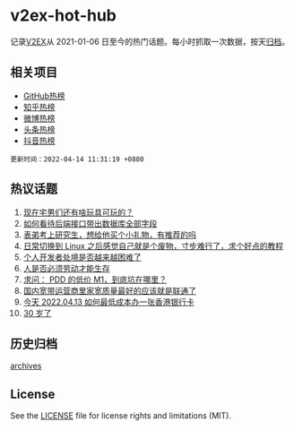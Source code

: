 # v2ex-hot-hub

 记录[V2EX](https://www.v2ex.com/)从 2021-01-06 日至今的热门话题。每小时抓取一次数据，按天[归档](archives)。
 
 ## 相关项目

- [GitHub热榜](https://github.com/snaildev/github-hot-hub)
- [知乎热榜](https://github.com/snaildev/zhihu-hot-hub)
- [微博热榜](https://github.com/snaildev/weibo-hot-hub)
- [头条热榜](https://github.com/snaildev/toutiao-hot-hub)
- [抖音热榜](https://github.com/snaildev/douyin-hot-hub)


 `更新时间：2022-04-14 11:31:19 +0800`

## 热议话题

1. [现在宅男们还有啥玩具可玩的？](https://www.v2ex.com/t/846770)
1. [如何看待后端接口带出数据库全部字段](https://www.v2ex.com/t/846763)
1. [表弟考上研究生，想给他买个小礼物，有推荐的吗](https://www.v2ex.com/t/846706)
1. [日常切换到 Linux 之后感觉自己就是个废物，寸步难行了，求个好点的教程](https://www.v2ex.com/t/846748)
1. [个人开发者处境是否越来越困难了](https://www.v2ex.com/t/846708)
1. [人是否必须劳动才能生存](https://www.v2ex.com/t/846789)
1. [求问： PDD 的低价 M1，到底坑在哪里？](https://www.v2ex.com/t/846758)
1. [国内宽带运营商里家宽质量最好的应该就是联通了](https://www.v2ex.com/t/846848)
1. [今天 2022.04.13 如何最低成本办一张香港银行卡](https://www.v2ex.com/t/846716)
1. [30 岁了](https://www.v2ex.com/t/846723)

## 历史归档

[archives](archives)

## License

See the [LICENSE](LICENSE) file for license rights and limitations (MIT).
